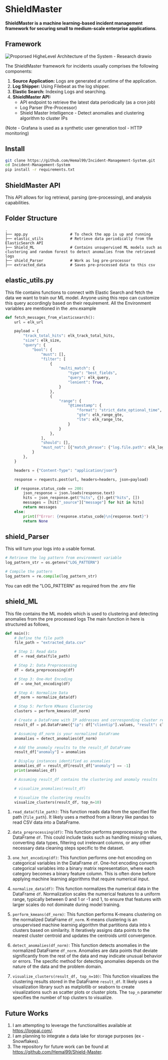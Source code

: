 # ShieldMaster 

**ShieldMaster is a machine learning-based incident management framework for securing small to medium-scale enterprise applications**. 

## Framework


![Proporsed HigheLevel Architecture of the System - Research drawio](https://github.com/Hemal99/Incident-Management-System/assets/58929178/3304e5bf-907b-427c-90cb-97b5d4e91b7f)

The ShieldMaster framework for incidents usually comprises the following components:


1. **Source Application:** Logs are generated at runtime of the application. 
2. **Log Shipper:** Using Filebeat as the log shipper.
3. **Elastic Search:** Indexing Logs and searching. 
4. **ShieldMaster API:**
      - API endpoint to retrieve the latest data periodically (as a cron job)
      - Log Parser (Pre-Processor)
      - Shield Master Intelligence - Detect anomalies and clustering algorithm to cluster IPs
  
(Note - Grafana is used as a synthetic user generation tool - HTTP monitoring)

## Install
```bash
git clone https://github.com/Hemal99/Incident-Management-System.git
cd Incident-Management-System
pip install -r requirements.txt
```

## ShieldMaster API

This API allows for log retrieval, parsing (pre-processing), and analysis capabilities.

## Folder Structure 

    .
    ├── app.py                   # To check the app is up and running
    ├── elastic_utils            # Retrieve data periodically from the ElasticSearch API 
    ├── Shield_ML                # Contains unsupervised ML models such as clustering and random forest to detect anomalies from the retrieved logs
    ├── shield_Parser            # Work as log pre-processor 
    ├── extracted_data           # Saves pre-processed data to this csv


## elastic_utils.py

This file contains functions to connect with Elastic Search and fetch the data we want to train our ML model.
Anyone using this repo can customize this query accordingly based on their requirement.
All the Environment variables are mentioned in the .env.example

```python
def fetch_messages_from_elasticsearch():
    url = elk_url

    payload = {
        "track_total_hits": elk_track_total_hits,
        "size": elk_size,
        "query": {
            "bool": {
                "must": [],
                "filter": [
                    {
                        "multi_match": {
                            "type": "best_fields",
                            "query": elk_query,
                            "lenient": True,
                        }
                    },
                    {
                        "range": {
                            "@timestamp": {
                                "format": "strict_date_optional_time",
                                "gte": elk_range_gte,
                                "lte": elk_range_lte,
                            }
                        }
                    },
                ],
                "should": [],
                "must_not": [{"match_phrase": {"log.file.path": elk_log_file_path}}],
            }
        },
    }

    headers = {"Content-Type": "application/json"}

    response = requests.post(url, headers=headers, json=payload)

    if response.status_code == 200:
        json_response = json.loads(response.text)
        hits = json_response.get("hits", {}).get("hits", [])
        messages = [hit["_source"]["message"] for hit in hits]
        return messages
    else:
        print(f"Error: {response.status_code}\n{response.text}")
        return None
```

## shield_Parser

This will turn your logs into a usable format.

```python
# Retrieve the log pattern from environment variable
log_pattern_str = os.getenv("LOG_PATTERN")

# Compile the pattern
log_pattern = re.compile(log_pattern_str)
```
You can edit the "LOG_PATTERN" as required from the .env file 


## shield_ML

This file contains the ML models which is used to clustering and detecting anomalies from the pre processed logs 
The main function in here is structured as follows,

```python
def main():
    # Define the file path
    file_path = "extracted_data.csv"

    # Step 1: Read data
    df = read_data(file_path)

    # Step 2: Data Preprocessing
    df = data_preprocessing(df)

    # Step 3: One-Hot Encoding
    df = one_hot_encoding(df)

    # Step 4: Normalize Data
    df_norm = normalize_data(df)

    # Step 5: Perform KMeans Clustering
    clusters = perform_kmeans(df_norm)

    # Create a DataFrame with IP addresses and corresponding cluster results
    result_df = pd.DataFrame({"ip": df["clientip"].values, "result": clusters})

    # Assuming df_norm is your normalized DataFrame
    anomalies = detect_anomalies(df_norm)

    # Add the anomaly results to the result_df DataFrame
    result_df["anomaly"] = anomalies

    # Display instances identified as anomalies
    anomalies_df = result_df[result_df["anomaly"] == -1]
    print(anomalies_df)

    # Assuming result_df contains the clustering and anomaly results

    # visualize_anomalies(result_df)

    # Visualize the clustering results
    visualize_clusters(result_df, top_n=10)
```


1. `read_data(file_path)`: This function reads data from the specified file path (`file_path`). It likely uses a method from a library like pandas to read CSV data into a DataFrame.

2. `data_preprocessing(df)`: This function performs preprocessing on the DataFrame `df`. This could include tasks such as handling missing values, converting data types, filtering out irrelevant columns, or any other necessary data cleaning steps specific to the dataset.

3. `one_hot_encoding(df)`: This function performs one-hot encoding on categorical variables in the DataFrame `df`. One-hot encoding converts categorical variables into a binary matrix representation, where each category becomes a binary feature column. This is often done before applying machine learning algorithms that require numerical input.

4. `normalize_data(df)`: This function normalizes the numerical data in the DataFrame `df`. Normalization scales the numerical features to a uniform range, typically between 0 and 1 or -1 and 1, to ensure that features with larger scales do not dominate during model training.

5. `perform_kmeans(df_norm)`: This function performs K-means clustering on the normalized DataFrame `df_norm`. K-means clustering is an unsupervised machine learning algorithm that partitions data into `k` clusters based on similarity. It iteratively assigns data points to the nearest cluster centroid and updates the centroids until convergence.

6. `detect_anomalies(df_norm)`: This function detects anomalies in the normalized DataFrame `df_norm`. Anomalies are data points that deviate significantly from the rest of the data and may indicate unusual behavior or errors. The specific method for detecting anomalies depends on the nature of the data and the problem domain.

7. `visualize_clusters(result_df, top_n=10)`: This function visualizes the clustering results stored in the DataFrame `result_df`. It likely uses a visualization library such as matplotlib or seaborn to create visualizations such as scatter plots or cluster plots. The `top_n` parameter specifies the number of top clusters to visualize.


## Future Works

1. I am attempting to leverage the functionalities available at https://logpai.com/.
2. I am planning to integrate a data lake for storage purposes (ex - Snowflakes).
3. The repository for future work can be found at https://github.com/Hemal99/Shield-Master.


    





